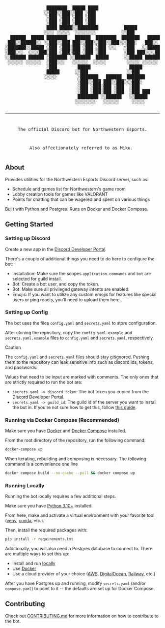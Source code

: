 <div align="center">
<pre>
                ████████  █████ ████                         
               ░░███░░███░░███ ░███                          
                ░███ ░███ ░███ ░███                          
                ░███ ░███ ░███ ░███                          
                ████ █████░░████████          █████          
               ░░░░ ░░░░░  ░░░░░░░░          ░░███           
  ██████  █████ ████████   ██████  ████████  ███████   █████ 
 ███░░██████░░ ░░███░░███ ███░░███░░███░░███░░░███░   ███░░  
░███████░░█████ ░███ ░███░███ ░███ ░███ ░░░   ░███   ░░█████ 
░███░░░  ░░░░███░███ ░███░███ ░███ ░███       ░███ ███░░░░███
░░██████ ██████ ░███████ ░░██████  █████      ░░█████ ██████ 
 ░░░░░░ ░░░░░░  ░███░░░   ░░░░░░  ░░░░░        ░░░░░ ░░░░░░  
                ░███        █████               █████        
                █████      ░░███               ░░███         
               ░░░░░        ░███████   ██████  ███████       
                            ░███░░███ ███░░███░░░███░        
                            ░███ ░███░███ ░███  ░███         
                            ░███ ░███░███ ░███  ░███ ███     
                            ████████ ░░██████   ░░█████      
                           ░░░░░░░░   ░░░░░░     ░░░░░       

---------------------------------------------------------------------------
The official Discord bot for Northwestern Esports.

Also affectionately referred to as Miku.
</pre>
</div>

## About

Provides utilities for the Northwestern Esports Discord server, such as:

- Schedule and games list for Northwestern's game room
- Lobby creation tools for games like VALORANT
- Points for chatting that can be wagered and spent on various things

Built with Python and Postgres. Runs on Docker and Docker Compose.

## Getting Started

### Setting up Discord

Create a new app in the [Discord Developer Portal](https://discord.com/developers/applications).

There's a couple of additional things you need to do here to configure the bot:

- Installation: Make sure the scopes `application.commands` and `bot` are selected for guild install.
- Bot: Create a bot user, and copy the token.
- Bot: Make sure all privileged gateway intents are enabled.
- Emojis: If you want to utilize any custom emojis for features like special users or ping reacts, you'll need to upload them here.

### Setting up Config

The bot uses the files `config.yaml` and `secrets.yaml` to store configuration.

After cloning the repository, copy the `config.yaml.example` and `secrets.yaml.example` files to `config.yaml` and `secrets.yaml`, respectively.

> [!CAUTION]
> The `config.yaml` and `secrets.yaml` files should stay gitignored. Pushing them to the repository can leak sensitive info such as discord ids, tokens, and passwords.

Values that need to be input are marked with comments. The only ones that are strictly required to run the bot are:

- `secrets.yaml -> discord.token`: The bot token you copied from the Discord Developer Portal.
- `secrets.yaml -> guild_id`: The guild id of the server you want to install the bot in. If you're not sure how to get this, follow [this guide](https://support-dev.discord.com/hc/en-us/articles/360028717192-Where-can-I-find-my-Application-Team-Server-ID).

### Running via Docker Compose (Recommended)

Make sure you have [Docker](https://docs.docker.com/desktop/) and [Docker Compose](https://docs.docker.com/compose/install/) installed.

From the root directory of the repository, run the following command:

```bash
docker-compose up
```

When iterating, rebuilding and composing is necessary. The following command is a convenience one line
```bash
docker compose build --no-cache --pull && docker compose up
```

### Running Locally

Running the bot locally requires a few additional steps.

Make sure you have [Python 3.10+](https://www.python.org/downloads/) installed.

From here, make and activate a virtual environment with your favorite tool ([venv](https://docs.python.org/3/library/venv.html), [conda](https://anaconda.org/anaconda/conda), etc.).

Then, install the required packages with:

```bash
pip install -r requirements.txt
```

Additionally, you will also need a Postgres database to connect to. There are multiple ways to set this up:

- Install and run [locally](https://www.postgresql.org/download/)
- Use [Docker](https://hub.docker.com/_/postgres)
- Use a cloud provider of your choice ([AWS](https://aws.amazon.com/rds/postgresql/), [DigitalOcean](https://www.digitalocean.com/products/managed-databases-postgresql), [Railway](https://docs.railway.com/guides/postgresql), etc.)

After you have Postgres up and running, modify `secrets.yaml` (and/or `compose.yaml`) to point to it -- the defaults are set up for Docker Compose.

## Contributing

Check out [CONTRIBUTING.md](CONTRIBUTING.md) for more information on how to contribute to the bot. 
